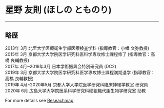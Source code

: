 # 星野 友則 (ほしの とものり)
***
## 略歴
2013年 3月 北里大学医療衛生学部医療検査学科 (指導教官：小幡 文弥教授)  
2015年 3月 京都大学大学院医学研究科医科学専攻修士課程修了 (指導教官：高橋 良輔教授)  
2017年 4月~2019年3月 日本学術振興会特別研究員 (DC2)  
2019年 3月 京都大学大学院医学研究科医学専攻博士課程満期退学 (指導教官：高橋 良輔教授)  
2019年 4月~2020年5月 京都大学大学院医学研究科臨床神経学教室 研究員
2020年 6月 広島大学大学院医系科学研究科硬組織代謝生物学研究室 助教

For more details see [Reseachmap](https://researchmap.jp/tomonorihoshino/).
